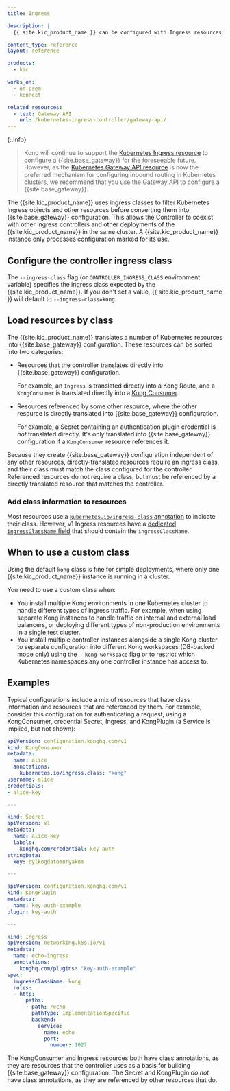 ```yaml
---
title: Ingress

description: |
  {{ site.kic_product_name }} can be configured with Ingress resources. Understand how Ingress and IngressClass work with Kong.

content_type: reference
layout: reference

products:
  - kic

works_on:
  - on-prem
  - konnect

related_resources:
  - text: Gateway API
    url: /kubernetes-ingress-controller/gateway-api/
---
```


{:.info}
> Kong will continue to support the [Kubernetes Ingress resource](https://kubernetes.io/docs/concepts/services-networking/ingress/) to configure a {{site.base_gateway}} for the foreseeable future. However, as the [Kubernetes Gateway API resource](https://kubernetes.io/docs/concepts/services-networking/gateway/) is now the preferred mechanism for configuring inbound routing in Kubernetes clusters, we recommend that you use the Gateway API to configure a {{site.base_gateway}}.

The {{site.kic_product_name}} uses ingress classes to filter Kubernetes Ingress objects and other resources before converting them into {{site.base_gateway}} configuration. This allows the Controller to coexist with other ingress controllers and other deployments of the {{site.kic_product_name}} in the same cluster. A {{site.kic_product_name}} instance only processes configuration marked for its use.

## Configure the controller ingress class

The `--ingress-class` flag (or `CONTROLLER_INGRESS_CLASS` environment variable) specifies the ingress class expected by the {{site.kic_product_name}}. If you don't set a value, {{ site.kic_product_name }} will default to `--ingress-class=kong`.

## Load resources by class

The {{site.kic_product_name}} translates a number of Kubernetes resources into {{site.base_gateway}} configuration. These resources can be sorted into two categories:

- Resources that the controller translates directly into {{site.base_gateway}} configuration.

  For example, an `Ingress` is translated directly into a Kong Route, and a `KongConsumer` is translated directly into a [Kong Consumer](/gateway/entities/consumer/).
- Resources referenced by some other resource, where the other resource is directly translated into {{site.base_gateway}} configuration.
 
  For example, a Secret containing an authentication plugin credential is _not_ translated directly. It's only translated into {{site.base_gateway}} configuration if a `KongConsumer` resource references it.


Because they create {{site.base_gateway}} configuration independent of any other resources, directly-translated resources require an ingress class, and their class must match the class configured for the controller. Referenced resources do not require a class, but must be referenced by a directly translated resource that matches the controller.

### Add class information to resources

Most resources use a [`kubernetes.io/ingress-class` annotation](/kubernetes-ingress-controller/reference/annotations/#kubernetesioingressclass)
to indicate their class. However, v1 Ingress resources have a [dedicated `ingressClassName` field](https://kubernetes.io/docs/concepts/services-networking/ingress/#deprecated-annotation) that should contain the `ingressClassName`.

## When to use a custom class

Using the default `kong` class is fine for simple deployments, where only one
{{site.kic_product_name}} instance is running in a cluster.

You need to use a custom class when:

- You install multiple Kong environments in one Kubernetes cluster to handle different types of ingress traffic. For example, when using separate Kong instances to handle traffic on internal and external load balancers, or deploying different types of non-production environments in a single test cluster.
- You install multiple controller instances alongside a single Kong cluster to separate configuration into different Kong workspaces (DB-backed mode only) using the `--kong-workspace` flag or to restrict which Kubernetes namespaces any one controller instance has access to.

## Examples

Typical configurations include a mix of resources that have class information and resources that are referenced by them. For example, consider this configuration for authenticating a request, using a KongConsumer, credential Secret, Ingress, and KongPlugin (a Service is implied, but not shown):

```yaml
apiVersion: configuration.konghq.com/v1
kind: KongConsumer
metadata:
  name: alice
  annotations:
    kubernetes.io/ingress.class: "kong"
username: alice
credentials:
- alice-key

---

kind: Secret
apiVersion: v1
metadata:
  name: alice-key
  labels:
    konghq.com/credential: key-auth
stringData:
  key: bylkogdatomoryakom

---

apiVersion: configuration.konghq.com/v1
kind: KongPlugin
metadata:
  name: key-auth-example
plugin: key-auth

---

kind: Ingress
apiVersion: networking.k8s.io/v1
metadata:
  name: echo-ingress
  annotations:
    konghq.com/plugins: "key-auth-example"
spec:
  ingressClassName: kong
  rules:
  - http:
      paths:
      - path: /echo
        pathType: ImplementationSpecific
        backend:
          service:
            name: echo
            port:
              number: 1027

```

The KongConsumer and Ingress resources both have class annotations, as they are resources that the controller uses as a basis for building {{site.base_gateway}} configuration. The Secret and KongPlugin _do not_ have class annotations, as they are referenced by other resources that do.

